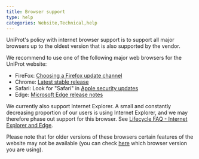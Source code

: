 ```yaml
---
title: Browser support
type: help
categories: Website,Technical,help
---
```


UniProt's policy with internet browser support is to support all major browsers up to the oldest version that is also supported by the vendor.

We recommend to use one of the following major web browsers for the UniProt website:

-   FireFox: [Choosing a Firefox update channel](https://support.mozilla.org/en-US/kb/choosing-firefox-update-channel)
-   Chrome: [Latest stable release](https://www.chromestatus.com/features/schedule)
-   Safari: Look for "Safari" in [Apple security updates](https://support.apple.com/en-us/HT201222)
-   Edge: [Microsoft Edge release notes](https://docs.microsoft.com/en-us/deployedge/microsoft-edge-relnote-stable-channel)

We currently also support Internet Explorer. A small and constantly decreasing proportion of our users is using Internet Explorer, and we may therefore phase out support for this browser. See [Lifecycle FAQ - Internet Explorer and Edge](https://docs.microsoft.com/en-us/lifecycle/faq/internet-explorer-microsoft-edge).

Please note that for older versions of these browsers certain features of the website may not be available (you can check [here](https://www.whatismybrowser.com/) which browser version you are using).

